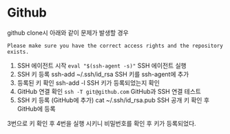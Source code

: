  # Github

github clone시 아래와 같이 문제가 발생할 경우

`Please make sure you have the correct access rights and the repository exists.`

1. SSH 에이전트 시작 `eval "$(ssh-agent -s)"` SSH 에이전트 실행
2. SSH 키 등록 ssh-add ~/.ssh/id_rsa SSH 키를 ssh-agent에 추가
3. 등록된 키 확인 ssh-add -l SSH 키가 등록되었는지 확인
4. GitHub 연결 확인 `ssh -T git@github.com` GitHub과 SSH 연결 테스트
5. SSH 키 등록 (GitHub에 추가)	cat ~/.ssh/id_rsa.pub	SSH 공개 키 확인 후 GitHub에 등록

3번으로 키 확인 후 4번을 실행 시키니 비밀번호를 확인 후 키가 등록되었다.